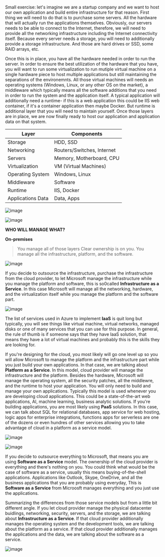 

Small exercise: let's imagine we are a startup company and we want to host our own application and build entire infrastructure for that reason. First thing we will need to do that is to purchase some servers. All the hardware that will actually run the applications themselves. Obviously, our servers needs to be able to connect to the Internet, therefore, we will need to provide all the networking infrastructure including the Internet connectivity itself. Because every server needs a storage, you will need to additionally provide a storage infrastructure. And those are hard drives or SSD, some RAID arrays, etc.


Once this is in place, you have all the hardware needed in order to run the server. In order to ensure the best utilization of the hardware that you have, you will want to run some virtualization to run mutiple virtual machine on a single hardware piece to host multiple applications but still maintaining the separations of the environemnts. All those virtual machines will needs an operating systems (Windows, Linux, or any other OS on the market), a middleware which typically means all the software additions that you need in order to run the system and the application itself. A typical application will additionally need a runtime- if this is a web application this could be IIS web container, if it's a container application then maybe Docker. But runtime is additional layer that you will need to maintain yourself. Once those layers are in place, we are now finally ready to host our application and application data on that system. 



| Layer                | Components                           |
|----------------------|--------------------------------------|
| Storage              | HDD, SSD                             |
| Networking           | Routers/Switches, Internet           |
| Servers              | Memory, Motherboard, CPU             |
| Virtualization       | VM (Virtual Machines)                |
| Operating System     | Windows, Linux                       |
| Middleware           | Software                             |
| Runtime              | IIS, Docker                          |
| Applications Data    | Data, Apps                           |



![image](https://github.com/user-attachments/assets/b60e7f45-413d-4e78-bcd5-d053d995ac79)



![image](https://github.com/user-attachments/assets/552fe9b5-00f3-474f-83a3-23e207257ebb)



**WHO WILL MANAGE WHAT?**

**On-premises** 
> You manage all of those layers
> Clear ownership is on you. You manage all the infrastructure, platform, and the software.


![image](https://github.com/user-attachments/assets/fbf1123b-527c-4fec-9b30-ab7005fff0bb)



If you decide to outsource the infrastructure, purchase the infrastructure from the cloud provider, to let Microsoft manage the infrastructure while you manage the platform and software, this is so0called **Infrastructure as a Service**. In this case Microsoft will manage all the networking, hardware, and the virtualization itself while you manage the platform and the software part.

![image](https://github.com/user-attachments/assets/16bbd2f9-b515-4dfc-acee-9346c3e78673)


The list of services used in Azure to implement **IaaS** is quit long but typically, you will see things like virtual machine, virtual networks, managed disks or one of many services that you can use for this purpose. In general, the rule of thumb is if someone says that they have IaaS solution, that means they have a lot of virtual machines and probably this is the skills they are looking for. 

If you're designing for the cloud, you most likely will go one level up so you will allow Microsoft to manage the platform and the infrastructure part while you just build your own applications. In that case, we are talking about **Platform as a Service**. In this model, cloud provider will manage the infrastructure and the platform. Besides the hardware, Microsoft will manage the operating system, all the security patches, all the middlewre, and the runtime to host your application. You will only need to build and manage your own applications. Typically this model is used whenever you are developing cloud applications. This could be a state-of-the-art web applications, AI, machine learning, business analytic solutions. If you're building applications, you are most likely using **PaaS** solutions. In this case, we can talk about SQL for relational databases, app service for web hosting, logic apps for enterprise integrations, functions apps for serverless are one of the dozens or even hundres of other services allowing you to take advantage of cloud in a platform as a service model.


![image](https://github.com/user-attachments/assets/ed5b6ad1-4073-440a-82b6-3eef10fa9a87)


![image](https://github.com/user-attachments/assets/cca3d2a7-c423-4855-8d0f-4923a5319e21)


If you decide to outsource everything to Microsoft, that means you are using **Software as a Service** model. The ownership of the cloud provider is everything and there's nothing on you. You could think what would be the case of software as a service, usually this means buying-of-the-shell applications. Applications like Outlook, Skype, OneDrive, and all the business applications that you are probably using everyday, This is **Software as a Service** from Microosft manages everything and you just use the applications. 


Summarizing the differences from those service models but from a little bit different angle. If you let cloud provider manage the physical datacenter buidlings, networking, security, servers, and the storage, we are talking about **Infrastructure as a Service**. If that cloud provider additionally manages the operating system and the development tools, we are talking about the platform as a service. If that cloud provider additionally manages the applications and the data, we are talking about the software as a service.

![image](https://github.com/user-attachments/assets/0ee0040d-606d-4a27-8646-e8714a59aaca)


